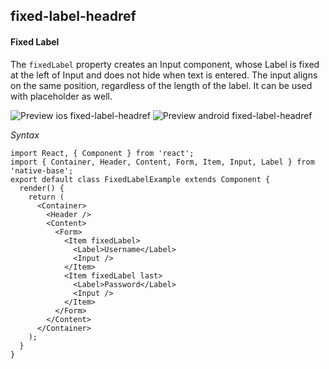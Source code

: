 ## fixed-label-headref
#### Fixed Label

The <code>fixedLabel</code> property creates an Input component, whose Label is fixed at the left of  Input and does not hide when text is entered. The input aligns on the same position, regardless of the length of the label. It can be used with placeholder as well.

![Preview ios fixed-label-headref](https://github.com/GeekyAnts/NativeBase-KitchenSink/raw/v2.2.0/screenshots/ios/input-fixed.png)
![Preview android fixed-label-headref](https://github.com/GeekyAnts/NativeBase-KitchenSink/raw/v2.2.0/screenshots/android/input-fixed.png)

*Syntax*

<pre class="line-numbers"><code class="language-jsx">import React, { Component } from 'react';
import { Container, Header, Content, Form, Item, Input, Label } from 'native-base';
export default class FixedLabelExample extends Component {
  render() {
    return (
      &lt;Container>
        &lt;Header />
        &lt;Content>
          &lt;Form>
            &lt;Item fixedLabel>
              &lt;Label>Username&lt;/Label>
              &lt;Input />
            &lt;/Item>
            &lt;Item fixedLabel last>
              &lt;Label>Password&lt;/Label>
              &lt;Input />
            &lt;/Item>
          &lt;/Form>
        &lt;/Content>
      &lt;/Container>
    );
  }
}</code></pre><br />
